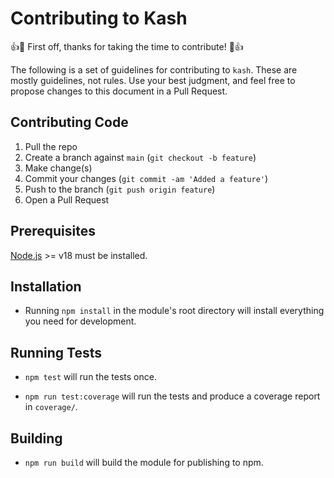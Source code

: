 # Contributing to Kash

:+1::tada: First off, thanks for taking the time to contribute! :tada::+1:

The following is a set of guidelines for contributing to `kash`. These are
mostly guidelines, not rules. Use your best judgment, and feel free to propose
changes to this document in a Pull Request.

## Contributing Code

1. Pull the repo
2. Create a branch against `main` (`git checkout -b feature`)
3. Make change(s)
4. Commit your changes (`git commit -am 'Added a feature'`)
5. Push to the branch (`git push origin feature`)
6. Open a Pull Request

## Prerequisites

[Node.js](http://nodejs.org/) >= v18 must be installed.

## Installation

- Running `npm install` in the module's root directory will install everything you need for development.

## Running Tests

- `npm test` will run the tests once.

- `npm run test:coverage` will run the tests and produce a coverage report in `coverage/`.

## Building

- `npm run build` will build the module for publishing to npm.
